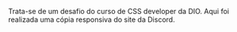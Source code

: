 Trata-se de um desafio do curso de CSS developer da DIO. Aqui foi realizada uma cópia responsiva do site da Discord. 
